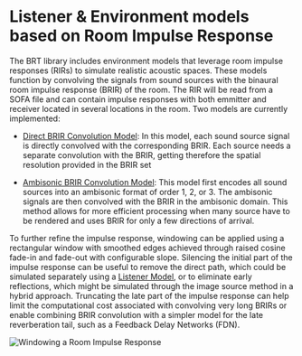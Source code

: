 # Listener & Environment models based on Room Impulse Response

The BRT library includes environment models that leverage room impulse responses (RIRs) to simulate realistic acoustic spaces. These models function by convolving the signals from sound sources with the binaural room impulse response (BRIR) of the room. The RIR will be read from a SOFA file and can contain impulse responses with both emmitter and receiver located in several locations in the room. Two models are currently implemented:

* [Direct BRIR Convolution Model](./listener-acoustic-environment-model-brir.md): In this model, each sound source signal is directly convolved with the corresponding BRIR. Each source needs a separate convolution with the BRIR, getting therefore the spatial resolution provided in the BRIR set 

* [Ambisonic BRIR Convolution Model](./listener-acoustic-environment-model-ambisonic-brir.md): This model first encodes all sound sources into an ambisonic format of order 1, 2, or 3. The ambisonic signals are then convolved with the BRIR in the ambisonic domain. This method allows for more efficient processing  when many source have to be rendered and uses BRIR for only a few directions of arrival.

To further refine the impulse response, windowing can be applied using a rectangular window with smoothed edges achieved through raised cosine fade-in and fade-out with configurable slope. Silencing the initial part of the impulse response can be useful to remove the direct path, which could be simulated separately using a [Listener Model](../index.md), or to eliminate early reflections, which might be simulated through the image source method in a hybrid approach. Truncating the late part of the impulse response can help limit the computational cost associated with convolving very long BRIRs or enable combining BRIR convolution with a simpler model for the late reverberation tail, such as a Feedback Delay Networks (FDN).

![Windowing a Room Impulse Response](/BRT-Documentation/assets/windowing.bmp "Windowing a Room Impulse Response")
